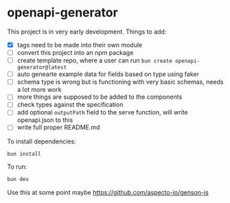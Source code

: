 # openapi-generator

This project is in very early development. Things to add:

 - [x] tags need to be made into their own module
 - [ ] convert this project into an npm package
 - [ ] create template repo, where a user can run `bun create openapi-generator@latest`
 - [ ] auto genearte example data for fields based on type using faker
 - [ ] schema type is wrong but is functioning with very basic schemas, needs a lot more work
 - [ ] more things are supposed to be added to the components
 - [ ] check types against the specification
 - [ ] add optional `outputPath` field to the serve function, will write openapi.json to this
 - [ ] write full proper README.md

To install dependencies:

```bash
bun install
```

To run:

```bash
bun dev
```


Use this at some point maybe https://github.com/aspecto-io/genson-js
